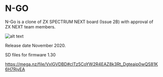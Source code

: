 # N-GO
N-Go is a clone of ZX SPECTRUM NEXT board (Issue 2B) with approval of ZX NEXT team members.

![alt text](https://i.postimg.cc/fLmswx5p/Captura.png)

Release date November 2020.

SD files for firmware 1.30

https://mega.nz/file/VxlGVDBD#clTz5CoYW2R4EAZ8k3Rt_Dgteaip0wQS81K6H7RjyEA
